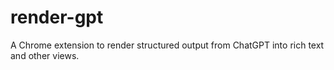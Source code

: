 # render-gpt

A Chrome extension to render structured output from ChatGPT into rich text and other views.
